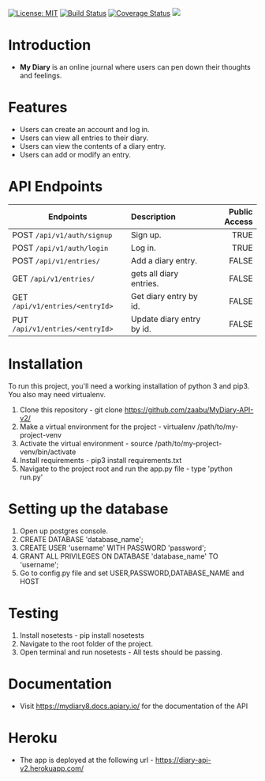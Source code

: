 
[![License: MIT](https://img.shields.io/badge/License-MIT-yellow.svg)](https://opensource.org/licenses/MIT) [![Build Status](https://travis-ci.org/zaabu/MyDiary-API-v2.svg?branch=develop)](https://travis-ci.org/muhumuzab/MyDiary-API-v2) [![Coverage Status](https://coveralls.io/repos/github/zaabu/MyDiary-API-v2/badge.svg?branch=develop)](https://coveralls.io/github/zaabu/MyDiary-API-v2?branch=develop) <a href="https://codeclimate.com/github/zaabu/MyDiary-API-v2/maintainability"><img src="https://api.codeclimate.com/v1/badges/d9651f05cd8ef3995145/maintainability" /></a>

# Introduction

* **My Diary** is an online journal where users can pen down their thoughts and feelings.  

# Features

* Users can create an account and log in. 
* Users can view all entries to their diary. 
* Users can view the contents of a diary entry. 
* Users can add or modify an entry. 
  
# API Endpoints

|  Endpoints | Description  | Public Access |
| --- | :--- | ---: |
| POST  `/api/v1/auth/signup`  | Sign up.| TRUE
| POST  `/api/v1/auth/login`  | Log in.| TRUE
| POST  `/api/v1/entries/`  | Add a diary entry.| FALSE
| GET  `/api/v1/entries/`   | gets all diary entries.| FALSE
| GET  `/api/v1/entries/<entryId>`  | Get diary entry by id. | FALSE
| PUT  `/api/v1/entries/<entryId>`  | Update diary entry by id. | FALSE




# Installation
To run this project, you'll need a working installation of python 3 and pip3. You also may need virtualenv.

1. Clone this repository - git clone https://github.com/zaabu/MyDiary-API-v2/
2. Make a virtual environment for the project - virtualenv /path/to/my-project-venv
3. Activate the virtual environment - source /path/to/my-project-venv/bin/activate
4. Install requirements - pip3 install requirements.txt
6. Navigate to the project root and run the app.py file - type 'python run.py'

# Setting up the database


1. Open up postgres console.
2. CREATE DATABASE 'database_name';
3. CREATE USER 'username' WITH PASSWORD 'password';
4. GRANT ALL PRIVILEGES ON DATABASE 'database_name' TO 'username';
5. Go to config.py file and set USER,PASSWORD,DATABASE_NAME and HOST

# Testing

1. Install nosetests - pip install nosetests
2. Navigate to the root folder of the project.
3. Open terminal and run nosetests - All tests should be passing.

# Documentation

- Visit https://mydiary8.docs.apiary.io/ for the documentation of the API

# Heroku

- The app is deployed at the following url - https://diary-api-v2.herokuapp.com/


